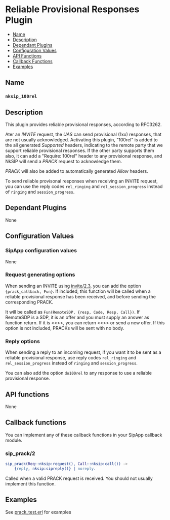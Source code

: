 # Reliable Provisional Responses Plugin

* [Name](#name)
* [Description](#description)
* [Dependant Plugins](#dependant-plugins)
* [Configuration Values](#configuration-values)
* [API Functions](#api-functions)
* [Callback Functions](#callback-functions)
* [Examples](#examples)


## Name
### `nksip_100rel`


## Description

This plugin provides reliable provisional responses, according to RFC3262.

Ater an _INVITE_ request, the _UAS_ can send provisional (1xx) responses, that are not usually acknowledged. Activating this plugin, "100rel" is added to the all generated _Supported_ headers, indicating to the remote party that we support reliable provisional responses. If the other party supports them also, it can add a "Require: 100rel" header to any provisional response, and NkSIP will send a _PRACK_ request to acknowledge them.

_PRACK_ will also be added to automatically generated _Allow_ headers.

To send reliable provisonal responses when receiving an INVITE request, you can use the reply codes `rel_ringing` and `rel_session_progress` instead of `ringing` and `session_progress`.



## Dependant Plugins

None


## Configuration Values

### SipApp configuration values

None

### Request generating options

When sending an INVITE using [invite/2,3](../reference/sending_functions.md#invite), you can add the option `{prack_callback, Fun}`. If included, this function will be called when a reliable provisional response has been received, and before sending the corresponding PRACK. 

It will be called as `Fun(RemoteSDP, {resp, Code, Resp, Call})`. If RemoteSDP is a SDP, it is an offer and you must supply an answer as function return. If it is <<>>, you can return <<>> or send a new offer. If this option is not included, PRACKs will be sent with no body.


### Reply options

When sending a reply to an incoming request, if you want it to be sent as a reliable provisional response, use reply codes `rel_ringing` and `rel_session_progress` instead of `ringing` and `session_progress`.

You can also add the option `do100rel` to any response to use a reliable provisional response.



## API functions

None


## Callback functions

You can implement any of these callback functions in your SipApp callback module.

### sip_prack/2

```erlang
sip_prack(Req::nksip:request(), Call::nksip:call()) ->
    {reply, nksip:sipreply()} | noreply.
```
Called when a valid PRACK request is received. You should not usually implement this function.


## Examples

See [prack_test.erl](../../test/prack_test.erl) for examples
